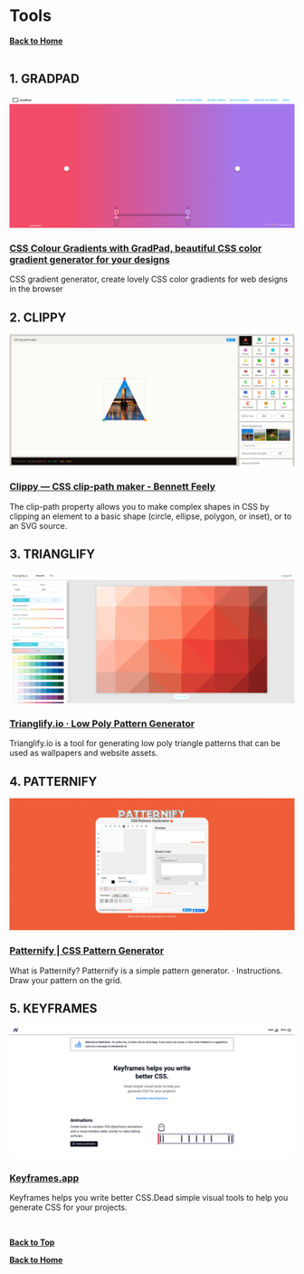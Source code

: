 # Tools

**[Back to Home](../README.md)**
</br>
</br>

## **1. GRADPAD**

![image](./img/gradpad.png)
### [CSS Colour Gradients with GradPad, beautiful CSS color gradient generator for your designs](http://ourownthing.co.uk/gradpad.html)
CSS gradient generator, create lovely CSS color gradients for web designs in the browser

## **2. CLIPPY**

![image](./img/clippy.png)
### [Clippy — CSS clip-path maker - Bennett Feely](https://bennettfeely.com/clippy/)
The clip-path property allows you to make complex shapes in CSS by clipping an element to a basic shape (circle, ellipse, polygon, or inset), or to an SVG source.

## **3. TRIANGLIFY**

![image](./img/trianglify.png)
### [Trianglify.io · Low Poly Pattern Generator](https://trianglify.io/)
Trianglify.io is a tool for generating low poly triangle patterns that can be used as wallpapers and website assets.

## **4. PATTERNIFY**

![image](./img/patternify.png)
### [Patternify | CSS Pattern Generator](http://www.patternify.com/)
What is Patternify? Patternify is a simple pattern generator. · Instructions. Draw your pattern on the grid.

## **5. KEYFRAMES**

![image](./img/keyframes.png)
### [Keyframes.app](https://keyframes.app/)
Keyframes helps you write better CSS.Dead simple visual tools to help you generate CSS for your projects.

</br>

**[Back to Top](#Tools)**
</br>

**[Back to Home](../README.md)**